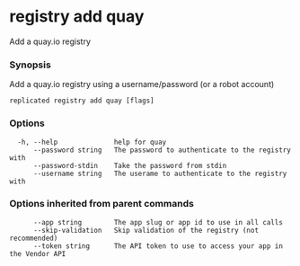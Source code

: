 # registry add quay

Add a quay.io registry

### Synopsis

Add a quay.io registry using a username/password (or a robot account)

```
replicated registry add quay [flags]
```

### Options

```
  -h, --help              help for quay
      --password string   The password to authenticate to the registry with
      --password-stdin    Take the password from stdin
      --username string   The userame to authenticate to the registry with
```

### Options inherited from parent commands

```
      --app string        The app slug or app id to use in all calls
      --skip-validation   Skip validation of the registry (not recommended)
      --token string      The API token to use to access your app in the Vendor API
```

